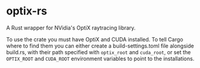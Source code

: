 # optix-rs
A Rust wrapper for NVidia's OptiX raytracing library.

To use the crate you must have OptiX and CUDA installed. To tell Cargo where to find them you can either create a build-settings.toml file alongside build.rs, with their path specified with `optix_root` and `cuda_root`, or set the `OPTIX_ROOT` and `CUDA_ROOT` environment variables to point to the installations.
